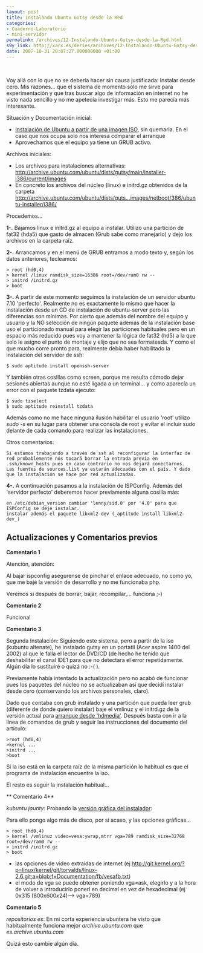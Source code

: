 ```yaml
---
layout: post
title: Instalando Ubuntu Gutsy desde la Red
categories:
- Cuaderno-Laboratorio
- mini-servidor
permalink: /archives/12-Instalando-Ubuntu-Gutsy-desde-la-Red.html
s9y_link: http://xarx.es/deries/archives/12-Instalando-Ubuntu-Gutsy-desde-la-Red.html
date: 2007-10-31 20:07:27.000000000 +01:00
---
```

<br />
<p>Voy allá con lo que no se debería hacer sin causa justificada: Instalar desde cero. Mis razones... que el sistema de momento solo me sirve para experimentación y que tras buscar algo de información en internet no he visto nada sencillo y no me apetecía investigar más. Esto me parecía más interesante.</p><p>Situación y Documentación inicial:</p><ul><li><a href="http://ubuntuforums.org/showthread.php?t=316093">Instalación de Ubuntu a partir de una imagen ISO</a>, sin quemarla. En el caso que nos ocupa solo nos interesa comparar el arranque</li><li>Aprovechamos que el equipo ya tiene un GRUB activo.</li></ul><p>Archivos iniciales:</p><ul><li>Los archivos para instalaciones alternativas: <a href="http://archive.ubuntu.com/ubuntu/dists/gutsy/main/installer-i386/current/images">http://archive.ubuntu.com/ubuntu/dists/gutsy/main/installer-i386/current/images</a></li><li>En concreto los archivos del núcleo (linux) e initrd.gz obtenidos de la carpeta <a href="http://archive.ubuntu.com/ubuntu/dists/gutsy/main/installer-i386/current/images/netboot/386/ubuntu-installer/i386/">http://archive.ubuntu.com/ubuntu/dists/guts...images/netboot/386/ubuntu-installer/i386/</a></li></ul>

<!--more-->Procedemos...

**1-.** Bajamos linux e initrd.gz al equipo a instalar. Utilizo una partición de fat32 (hda5) que gasto de almacen (Grub sabe como manejarlo) y dejo los archivos en la carpeta raíz.

**2-.** Arrancamos y en el menú de GRUB entramos a modo texto y, según los datos anteriores, tecleamos:

    > root (hd0,4)
    > kernel /linux ramdisk_size=16386 root=/dev/ram0 rw --
    > initrd /initrd.gz
    > boot

**3-.** A partir de este momento seguimos la instalación de un servidor ubuntu 7.10 'perfecto'. Realmente no es exactamente lo mismo que hacer la instalación desde un CD de instalación de ubuntu-server pero las diferencias son mínimas. Por cierto que además del nombre del equipo y usuario y la NO selección de ningún paquete además de la instalación base uso el particionado manual para elegir las particiones habituales pero en un espacio más reducido pues voy a mantener la lógica de fat32 (hd5) a la que solo le asigno el punto de montaje y elijo que no sea formateada. Y como el que mucho corre pronto para, realmente debía haber habilitado la instalación del servidor de ssh:

    $ sudo aptitude install openssh-server

Y también otras cosillas como screen, porque me resulta cómodo dejar sesiones abiertas aunque no esté ligada a un terminal... y como aparecía un error con el paquete tzdata ejecuto:

    $ sudo tzselect
    $ sudo aptitude reinstall tzdata

Además como no me hace ninguna ilusión habilitar el usuario 'root' utilizo _sudo -s_ en su lugar para obtener una consola de root y evitar el incluir sudo delante de cada comando para realizar las instalaciones.

Otros comentarios:

    Si estamos trabajando a través de ssh al reconfigurar la interfaz de red probablemente nos tocará borrar la entrada previa en .ssh/known_hosts pues en caso contrario no nos dejará conectarnos.
    Las fuentes de sources.list ya estarán adecuadas con el país. Y dado que la instalación se hace por red actualizadas.

**4-.** A continuación pasamos a la instalación de ISPConfig. Además del 'servidor perfecto' deberemos hacer previamente alguna cosilla más:

    en /etc/debian_version cambiar 'lenny/sid.0' por '4.0' para que ISPConfig se deje instalar.
    instalar además el paquete libxml2-dev (_aptitude install libxml2-dev_)

Actualizaciones y Comentarios previos
--------------------------------------

**Comentario 1**

Atención, atención:

Al bajar ispconfig asegurense de pinchar el enlace adecuado, no como yo, que me bajé la versión de desarrollo y no me funcionaba php.

Veremos si después de borrar, bajar, recompilar,... funciona ;-)

**Comentario 2**

Funciona!

**Comentario 3**

Segunda Instalación: Siguiendo este sistema, pero a partir de la iso (kubuntu altenate), he instalado gutsy en un portatil (Acer aspire 1400 del 2002) al que le falla el lector de DVD/CD (de hecho he tenido que deshabilitar el canal IDE1 para que no detectara el error repetidamente. Algún día lo sustituiré o quizá no :-( ).

Previamente había intentado la actualización pero no acabó de funcionar pues los paquetes del núcleo no se actualizaban así que decidí instalar desde cero (conservando los archivos personales, claro).

Dado que contaba con grub instalado y una partición que pueda leer grub (diferente de donde quiero instalar) baje el vmlinuz y el initrd.gz de la versión actual para [arranque desde 'hdmedia'](http://es.archive.ubuntu.com/ubuntu/dists/gutsy/main/installer-i386/current/images/hd-media/). Después basta con ir a la línea de comandos de grub y seguir las instrucciones del documento del artículo:

    >root (hd0,4)
    >kernel ...
    >initrd ...
    >boot

Si la iso está en la carpeta raíz de la misma partición lo habitual es que el programa de instalación encuentre la iso.

El resto es seguir la instalación habitual...

** Comentario 4**

*kubuntu jaunty*:
Probando la [versión gráfica del instalador](http://archive.ubuntu.com/ubuntu/dists/jaunty/main/installer-i386/current/images/hd-media/gtk/):

Para ello pongo algo más de disco, por si acaso, y las opciones gráficas...

    > root (hd0,4)
    > kernel /vmlinuz video=vesa:ywrap,mtrr vga=789 ramdisk_size=32768 root=/dev/ram0 rw --
    > initrd /initrd.gz
    > boot

* las opciones de video extraidas de internet (ej http://git.kernel.org/?p=linux/kernel/git/torvalds/linux-2.6.git;a=blob;f=Documentation/fb/vesafb.txt)
* el modo de vga se puede obtener poniendo vga=ask, elegirlo y a la hora de volver a introducirlo ponerl en decimal en vez de hexadecimal (ej 0x315 (800x600x24)--> vga=789)

**Comentario 5**

*repositorios es*: En mi corta experiencia ubuntera he visto que habitualmente funciona mejor _archive.ubuntu.com_ que _es.archive.ubuntu.com_

Quizá esto cambie algún día.

